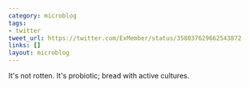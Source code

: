 ```yaml
---
category: microblog
tags:
- twitter
tweet_url: https://twitter.com/ExMember/status/358037629662543872
links: []
layout: microblog
---
```

It's not rotten. It's probiotic; bread with active cultures.
